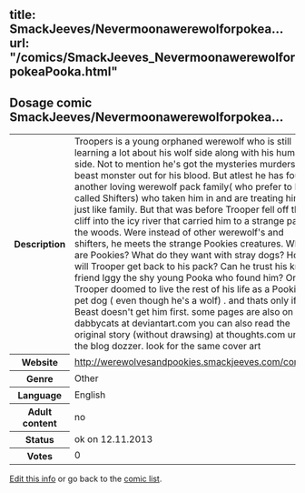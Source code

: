 title: SmackJeeves/Nevermoonawerewolforpokea...
url: "/comics/SmackJeeves_NevermoonawerewolforpokeaPooka.html"
---
Dosage comic SmackJeeves/Nevermoonawerewolforpokea...
-----------------------------------------

<p id="msg"></p>
<script type="text/javascript">
if (window.location.search === '?edit_info_mail=sent_ok') {
  var elem = document.getElementById("msg");
  elem.innerHTML = 'Edited information sucessfully sent for review, which is usually done daily. Thanks!';
  elem.className = 'ok';
}
</script>
<table class="comicinfo">
<tr>
<th>Description</th><td>Troopers is a young orphaned werewolf who is still learning a lot about his wolf side along with his human side. Not to mention he's got the mysteries murders beast monster out for his blood. But atlest he has found another loving werewolf pack family( who prefer to be called Shifters) who taken him in and are treating him just like family. But that was before Trooper fell off that cliff into the icy river that carried him to a strange part of the woods. Were instead of other werewolf's and shifters, he meets the strange Pookies creatures. What are Pookies? What do they want with stray dogs? How will Trooper get back to his pack? Can he trust his knew friend Iggy the shy young Pooka who found him? Or is Trooper doomed to live the rest of his life as a Pookies pet dog ( even though he's a wolf) . and thats only if the Beast doesn't get him first. some pages are also on dabbycats at deviantart.com you can also read the original story (without drawsing) at thoughts.com under the blog dozzer. look for the same cover art</td>
</tr>
<tr>
<th>Website</th><td><a href="http://werewolvesandpookies.smackjeeves.com/comics/">http://werewolvesandpookies.smackjeeves.com/comics/</a></td>
</tr>
<tr>
<th>Genre</th><td>Other</td>
</tr>
<tr>
<th>Language</th><td>English</td>
</tr>
<tr>
<th>Adult content</th><td>no</td>
</tr>
<tr>
<th>Status</th><td>ok on 12.11.2013</td>
</tr>
<tr>
<th>Votes</th><td>0</td>
</tr>
</table>

[Edit this info](SmackJeeves_NevermoonawerewolforpokeaPooka_edit.html) or go back to the [comic list](../comic-index.html).
